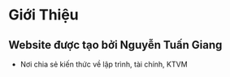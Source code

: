 # Giới Thiệu
## Website được tạo bởi Nguyễn Tuấn Giang
* Nơi chia sẻ kiến thức về lập trình, tài chính, KTVM